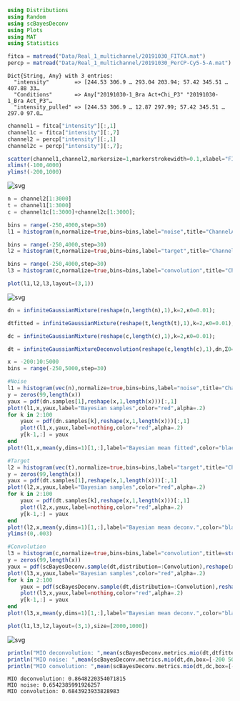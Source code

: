 ```julia
using Distributions
using Random
using scBayesDeconv
using Plots
using MAT
using Statistics
```


```julia
fitca = matread("Data/Real_1_multichannel/20191030_FITCA.mat")
percp = matread("Data/Real_1_multichannel/20191030_PerCP-Cy5-5-A.mat")
```




    Dict{String, Any} with 3 entries:
      "intensity"        => [244.53 306.9 … 293.04 203.94; 57.42 345.51 … 407.88 33…
      "Conditions"       => Any["20191030-1_Bra Act+Chi_P3" "20191030-1_Bra Act_P3"…
      "intensity_pulled" => [244.53 306.9 … 12.87 297.99; 57.42 345.51 … 297.0 97.0…




```julia
channel1 = fitca["intensity"][:,1]
channel1c = fitca["intensity"][:,7]
channel2 = percp["intensity"][:,1]
channel2c = percp["intensity"][:,7];
```


```julia
scatter(channel1,channel2,markersize=1,markerstrokewidth=0.1,xlabel="FITCA (ChannelB)",ylabel="PerCp-Cy5-A (ChannelA)",label="")
xlims!(-100,4000)
ylims!(-200,1000)
```




    
![svg](Real%20data%20artificial%20convolution_files/Real%20data%20artificial%20convolution_3_0.svg)
    




```julia
n = channel2[1:3000]
t = channel1[1:3000]
c = channel1c[1:3000]+channel2c[1:3000];
```


```julia
bins = range(-250,4000,step=30)
l1 = histogram(n,normalize=true,bins=bins,label="noise",title="ChannelA",color="magenta")

bins = range(-250,4000,step=30)
l2 = histogram(t,normalize=true,bins=bins,label="target",title="ChannelB",color="lightblue")

bins = range(-250,4000,step=30)
l3 = histogram(c,normalize=true,bins=bins,label="convolution",title="ChannelA+ChannelB",color="green")

plot(l1,l2,l3,layout=(3,1))
```




    
![svg](Real%20data%20artificial%20convolution_files/Real%20data%20artificial%20convolution_5_0.svg)
    




```julia
dn = infiniteGaussianMixture(reshape(n,length(n),1),k=2,κ0=0.01);
```


```julia
dtfitted = infiniteGaussianMixture(reshape(t,length(t),1),k=2,κ0=0.01);
```


```julia
dc = infiniteGaussianMixture(reshape(c,length(c),1),k=2,κ0=0.01);
```


```julia
dt = infiniteGaussianMixtureDeconvolution(reshape(c,length(c),1),dn,Σ0=1500*ones(1,1),k=10,κ0=0.01,ν0=0.01,α=1);
```


```julia
x = -200:10:5000
bins = range(-250,5000,step=30)

#Noise
l1 = histogram(vec(n),normalize=true,bins=bins,label="noise",title="ChannelA (Noise)",color="magenta")
y = zeros(99,length(x))
yaux = pdf(dn.samples[1],reshape(x,1,length(x)))[:,1]
plot!(l1,x,yaux,label="Bayesian samples",color="red",alpha=.2)
for k in 2:100
    yaux = pdf(dn.samples[k],reshape(x,1,length(x)))[:,1]
    plot!(l1,x,yaux,label=nothing,color="red",alpha=.2)
    y[k-1,:] = yaux
end
plot!(l1,x,mean(y,dims=1)[1,:],label="Bayesian mean fitted",color="black",legendfontsize=8)

#Target
l2 = histogram(vec(t),normalize=true,bins=bins,label="target",title="ChannelB (Target)",color="green")
y = zeros(99,length(x))
yaux = pdf(dt.samples[1],reshape(x,1,length(x)))[:,1]
plot!(l2,x,yaux,label="Bayesian samples",color="red",alpha=.2)
for k in 2:100
    yaux = pdf(dt.samples[k],reshape(x,1,length(x)))[:,1]
    plot!(l2,x,yaux,label=nothing,color="red",alpha=.2)
    y[k-1,:] = yaux
end
plot!(l2,x,mean(y,dims=1)[1,:],label="Bayesian mean deconv.",color="black",legendfontsize=8)
ylims!(0,.003)

#Convolution
l3 = histogram(c,normalize=true,bins=bins,label="convolution",title=string("ChannelA+ChannelB (Convolution)"),color="lightblue")
y = zeros(99,length(x))
yaux = pdf(scBayesDeconv.sample(dt,distribution=:Convolution),reshape(x,1,length(x)))[:,1]
plot!(l3,x,yaux,label="Bayesian samples",color="red",alpha=.2)
for k in 2:100
    yaux = pdf(scBayesDeconv.sample(dt,distribution=:Convolution),reshape(x,1,length(x)))[:,1]
    plot!(l3,x,yaux,label=nothing,color="red",alpha=.2)
    y[k-1,:] = yaux
end
plot!(l3,x,mean(y,dims=1)[1,:],label="Bayesian mean deconv.",color="black",legendfontsize=8)

plot(l1,l3,l2,layout=(3,1),size=[2000,1000])
```




    
![svg](Real%20data%20artificial%20convolution_files/Real%20data%20artificial%20convolution_10_0.svg)
    




```julia
println("MIO deconvolution: ",mean(scBayesDeconv.metrics.mio(dt,dtfitted,box=[-200 5000],d=10)))
println("MIO noise: ",mean(scBayesDeconv.metrics.mio(dt,dn,box=[-200 5000],d=10)))
println("MIO convolution: ",mean(scBayesDeconv.metrics.mio(dt,dc,box=[-200 5000],d=10)))
```

    MIO deconvolution: 0.8648220354071815
    MIO noise: 0.6542385991926257
    MIO convolution: 0.6843923933828983



```julia

```
